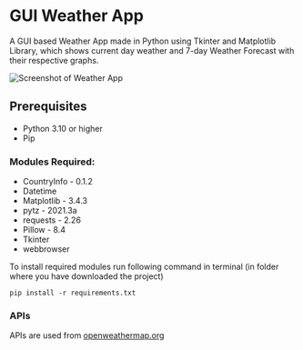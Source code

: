 
# GUI Weather App

A GUI based Weather App made in Python using Tkinter and Matplotlib Library, which shows current day weather and 7-day Weather Forecast with their respective graphs.

![Screenshot of Weather App](https://github.com/Param302/Weather-App-GUI/blob/main/previews/weather%20app%20gui.gif)

## Prerequisites
- Python 3.10 or higher
- Pip

### Modules Required:
- CountryInfo - 0.1.2
- Datetime
- Matplotlib - 3.4.3
- pytz - 2021.3a
- requests - 2.26
- Pillow - 8.4
- Tkinter
- webbrowser

 To install required modules run following command in terminal (in folder where you have downloaded the project)
```
pip install -r requirements.txt
```

### APIs
APIs are used from [openweathermap.org](https://openweathermap.org/)

